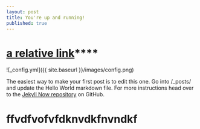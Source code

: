 ```yaml
---
layout: post
title: You're up and running!
published: true
---
```

# [a relative link](https://yehyazakareya.github.io/about)****

![_config.yml]({{ site.baseurl }}/images/config.png)


The easiest way to make your first post is to edit this one. Go into /_posts/ and update the Hello World markdown file. For more instructions head over to the [Jekyll Now repository](https://github.com/barryclark/jekyll-now) on GitHub.
# ffvdfvofvfdknvdkfnvndkf
